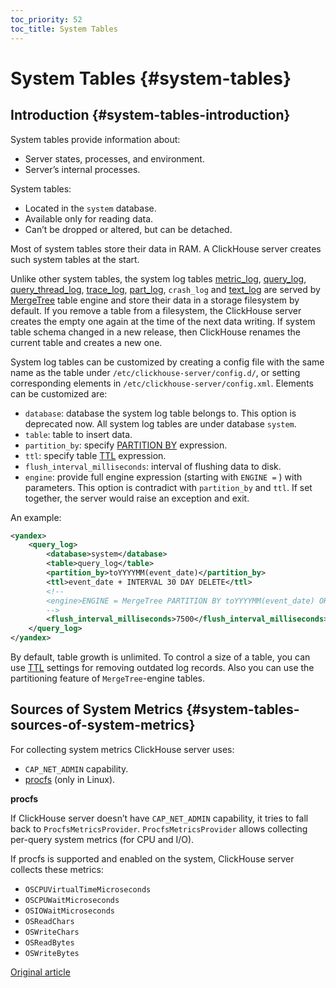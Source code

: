 ```yaml
---
toc_priority: 52
toc_title: System Tables
---
```


# System Tables {#system-tables}

## Introduction {#system-tables-introduction}

System tables provide information about:

-   Server states, processes, and environment.
-   Server’s internal processes.

System tables:

-   Located in the `system` database.
-   Available only for reading data.
-   Can’t be dropped or altered, but can be detached.

Most of system tables store their data in RAM. A ClickHouse server creates such system tables at the start.

Unlike other system tables, the system log tables [metric_log](../../operations/system-tables/metric_log.md), [query_log](../../operations/system-tables/query_log.md), [query_thread_log](../../operations/system-tables/query_thread_log.md), [trace_log](../../operations/system-tables/trace_log.md), [part_log](../../operations/system-tables/part_log.md), `crash_log` and [text_log](../../operations/system-tables/text_log.md) are served by [MergeTree](../../engines/table-engines/mergetree-family/mergetree.md) table engine and store their data in a storage filesystem by default. If you remove a table from a filesystem, the ClickHouse server creates the empty one again at the time of the next data writing. If system table schema changed in a new release, then ClickHouse renames the current table and creates a new one.

System log tables can be customized by creating a config file with the same name as the table under `/etc/clickhouse-server/config.d/`, or setting corresponding elements in `/etc/clickhouse-server/config.xml`. Elements can be customized are:

-   `database`: database the system log table belongs to. This option is deprecated now. All system log tables are under database `system`.
-   `table`: table to insert data.
-   `partition_by`: specify [PARTITION BY](../../engines/table-engines/mergetree-family/custom-partitioning-key.md) expression.
-   `ttl`: specify table [TTL](../../sql-reference/statements/alter/ttl.md) expression.
-   `flush_interval_milliseconds`: interval of flushing data to disk.
-   `engine`: provide full engine expression (starting with `ENGINE =` ) with parameters. This option is contradict with `partition_by` and `ttl`. If set together, the server would raise an exception and exit.

An example:

```xml
<yandex>
    <query_log>
        <database>system</database>
        <table>query_log</table>
        <partition_by>toYYYYMM(event_date)</partition_by>
        <ttl>event_date + INTERVAL 30 DAY DELETE</ttl>
        <!--
        <engine>ENGINE = MergeTree PARTITION BY toYYYYMM(event_date) ORDER BY (event_date, event_time) SETTINGS index_granularity = 1024</engine>
        -->
        <flush_interval_milliseconds>7500</flush_interval_milliseconds>
    </query_log>
</yandex>
```

By default, table growth is unlimited. To control a size of a table, you can use [TTL](../../sql-reference/statements/alter/ttl.md#manipulations-with-table-ttl) settings for removing outdated log records. Also you can use the partitioning feature of `MergeTree`-engine tables.

## Sources of System Metrics {#system-tables-sources-of-system-metrics}

For collecting system metrics ClickHouse server uses:

-   `CAP_NET_ADMIN` capability.
-   [procfs](https://en.wikipedia.org/wiki/Procfs) (only in Linux).

**procfs**

If ClickHouse server doesn’t have `CAP_NET_ADMIN` capability, it tries to fall back to `ProcfsMetricsProvider`. `ProcfsMetricsProvider` allows collecting per-query system metrics (for CPU and I/O).

If procfs is supported and enabled on the system, ClickHouse server collects these metrics:

-   `OSCPUVirtualTimeMicroseconds`
-   `OSCPUWaitMicroseconds`
-   `OSIOWaitMicroseconds`
-   `OSReadChars`
-   `OSWriteChars`
-   `OSReadBytes`
-   `OSWriteBytes`

[Original article](https://clickhouse.tech/docs/en/operations/system-tables/) <!--hide-->
